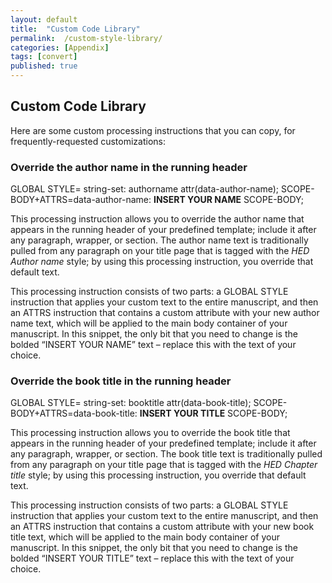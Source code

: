 ```yaml
---
layout: default
title:  "Custom Code Library"
permalink:  /custom-style-library/
categories: [Appendix]
tags: [convert]
published: true
---
```


<section data-type="appendix" class="hsecappendix" data-hederis-type="hsecappendix" id="custom-style-library" data-pi-attrs="id: custom-style-library; data-tags: convert;" role="doc-appendix" data-tags="convert" data-author-name=" " data-book-title=" " title="Custom Code Library"><h1 data-hederis-type="hblkchaptitle" class="hblkchaptitle" id="pSipgQErA">Custom Code Library</h1><p class="hblkp" data-hederis-type="hblkp" id="p34IBAbFq">Here are some custom processing instructions that you can copy, for frequently-requested customizations:</p><section class="hwprsubsection" data-hederis-type="hwprsubsection" id="p8tagakuH" data-type="subsection" title="Override the author name in the running header"><h1 data-hederis-type="hblktitle" class="hblktitle" id="pQjK4rhTt">Override the author name in the running header</h1><div class="hwprliteral" data-hederis-type="hwprliteral" id="pXzKXEKP2" data-type="programlisting" role="doc-example"><p class="hblkcode" data-hederis-type="hblkcode" id="pieiQ4Q7R">GLOBAL STYLE= string-set: authorname attr(data-author-name); SCOPE-BODY+ATTRS=data-author-name: <strong class="hspanstrong" data-hederis-type="hspanstrong" id="pTRYLUKeg">INSERT YOUR NAME</strong> SCOPE-BODY;</p></div><p class="hblkp" data-hederis-type="hblkp" id="prMRGVg4y">This processing instruction allows you to override the author name that appears in the running header of your predefined template; include it after any paragraph, wrapper, or section. The author name text is traditionally pulled from any paragraph on your title page that is tagged with the <em class="hspanem" data-hederis-type="hspanem" id="pG1j8UUUZ">HED Author name</em> style; by using this processing instruction, you override that default text.</p><p class="hblkp" data-hederis-type="hblkp" id="pT7J2juo0">This processing instruction consists of two parts: a GLOBAL STYLE instruction that applies your custom text to the entire manuscript, and then an ATTRS instruction that contains a custom attribute with your new author name text, which will be applied to the main body container of your manuscript. In this snippet, the only bit that you need to change is the bolded &#8220;INSERT YOUR NAME&#8221; text &#8211; replace this with the text of your choice.</p></section><section class="hwprsubsection" data-hederis-type="hwprsubsection" id="ppnDl90y7" data-type="subsection" title="Override the book title in the running header"><h1 data-hederis-type="hblktitle" class="hblktitle" id="pv7c0OMoy">Override the book title in the running header</h1><div class="hwprliteral" data-hederis-type="hwprliteral" id="pBzy8rKl1" data-type="programlisting" role="doc-example"><p class="hblkcode" data-hederis-type="hblkcode" id="p3EE4aFrj">GLOBAL STYLE= string-set: booktitle attr(data-book-title); SCOPE-BODY+ATTRS=data-book-title: <strong class="hspanstrong" data-hederis-type="hspanstrong" id="pjH82rppj">INSERT YOUR TITLE</strong> SCOPE-BODY;</p></div><p class="hblkp" data-hederis-type="hblkp" id="pUEQRJuws">This processing instruction allows you to override the book title that appears in the running header of your predefined template; include it after any paragraph, wrapper, or section. The book title text is traditionally pulled from any paragraph on your title page that is tagged with the <em class="hspanem" data-hederis-type="hspanem" id="pA2wVKFD0">HED Chapter title</em> style; by using this processing instruction, you override that default text.</p><p class="hblkp" data-hederis-type="hblkp" id="pbWiSyisU">This processing instruction consists of two parts: a GLOBAL STYLE instruction that applies your custom text to the entire manuscript, and then an ATTRS instruction that contains a custom attribute with your new book title text, which will be applied to the main body container of your manuscript. In this snippet, the only bit that you need to change is the bolded &#8220;INSERT YOUR TITLE&#8221; text &#8211; replace this with the text of your choice.</p></section></section>